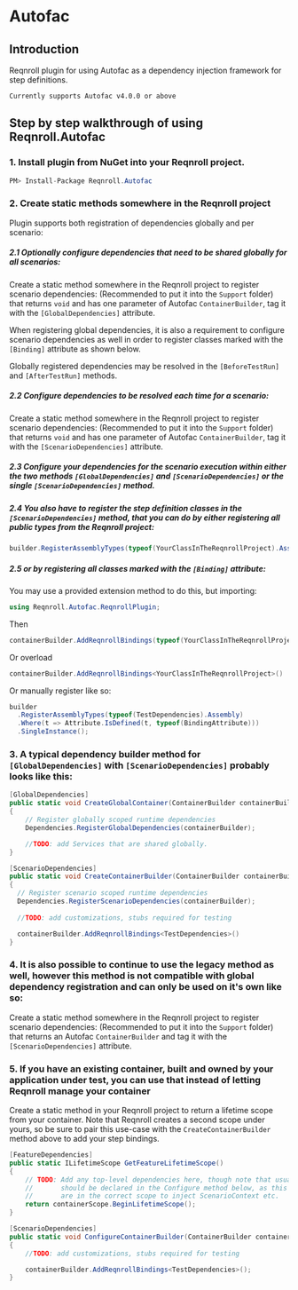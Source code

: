 # Autofac

## Introduction
Reqnroll plugin for using Autofac as a dependency injection framework for step definitions.

```{note}
Currently supports Autofac v4.0.0 or above
```

## Step by step walkthrough of using Reqnroll.Autofac


### 1.  Install plugin from NuGet into your Reqnroll project.

```csharp
PM> Install-Package Reqnroll.Autofac
```
### 2. Create static methods somewhere in the Reqnroll project

  Plugin supports both registration of dependencies globally and per scenario:
  
  ##### 2.1 Optionally configure dependencies that need to be shared globally for all scenarios:
  
  Create a static method somewhere in the Reqnroll project to register scenario dependencies: 
  (Recommended to put it into the `Support` folder) that returns `void` and has one parameter of Autofac `ContainerBuilder`, tag it with the `[GlobalDependencies]` attribute.

  When registering global dependencies, it is also a requirement to configure scenario dependencies as well in order to register classes  marked with the `[Binding]` attribute as shown below.

  Globally registered dependencies may be resolved in the `[BeforeTestRun]` and `[AfterTestRun]` methods.
    
  ##### 2.2 Configure dependencies to be resolved each time for a scenario:
  
  Create a static method somewhere in the Reqnroll project to register scenario dependencies: 
  (Recommended to put it into the `Support` folder) that returns `void` and has one parameter of Autofac `ContainerBuilder`, tag it with the `[ScenarioDependencies]` attribute. 

  ##### 2.3 Configure your dependencies for the scenario execution within either the two methods `[GlobalDependencies]` and `[ScenarioDependencies]` or the single `[ScenarioDependencies]` method. 

  ##### 2.4 You also have to register the step definition classes in the `[ScenarioDependencies]` method, that you can do by either registering all public types from the Reqnroll project:

```csharp
builder.RegisterAssemblyTypes(typeof(YourClassInTheReqnrollProject).Assembly).SingleInstance();
```
  ##### 2.5 or by registering all classes marked with the `[Binding]` attribute:

  You may use a provided extension method to do this, but importing:
```csharp
using Reqnroll.Autofac.ReqnrollPlugin;
```
Then
```csharp
containerBuilder.AddReqnrollBindings(typeof(YourClassInTheReqnrollProject))
```
Or overload
```csharp
containerBuilder.AddReqnrollBindings<YourClassInTheReqnrollProject>()
```

  Or manually register like so:
```csharp
builder
  .RegisterAssemblyTypes(typeof(TestDependencies).Assembly)
  .Where(t => Attribute.IsDefined(t, typeof(BindingAttribute)))
  .SingleInstance();
```
  ### 3. A typical dependency builder method for `[GlobalDependencies]` with `[ScenarioDependencies]` probably looks like this:

```csharp
[GlobalDependencies]
public static void CreateGlobalContainer(ContainerBuilder containerBuilder)
{
    // Register globally scoped runtime dependencies
    Dependencies.RegisterGlobalDependencies(containerBuilder);

    //TODO: add Services that are shared globally.
}

[ScenarioDependencies]
public static void CreateContainerBuilder(ContainerBuilder containerBuilder)
{
  // Register scenario scoped runtime dependencies
  Dependencies.RegisterScenarioDependencies(containerBuilder);
  
  //TODO: add customizations, stubs required for testing

  containerBuilder.AddReqnrollBindings<TestDependencies>()
}
```

  ### 4. It is also possible to continue to use the legacy method as well, however this method is __not__ compatible with global dependency registration and can only be used on it's own like so:
  Create a static method somewhere in the Reqnroll project to register scenario dependencies: 
  (Recommended to put it into the `Support` folder) that returns an Autofac `ContainerBuilder` and tag it with the `[ScenarioDependencies]` attribute. 


  ### 5. If you have an existing container, built and owned by your application under test, you can use that instead of letting Reqnroll manage your container
  Create a static method in your Reqnroll project to return a lifetime scope from your container. Note that Reqnroll creates a second scope under yours, 
  so be sure to pair this use-case with the `CreateContainerBuilder` method above to add your step bindings.

```csharp
[FeatureDependencies]
public static ILifetimeScope GetFeatureLifetimeScope()
{
    // TODO: Add any top-level dependencies here, though note that usually step bindings
	//       should be declared in the Configure method below, as this will ensure they
	//       are in the correct scope to inject ScenarioContext etc.
    return containerScope.BeginLifetimeScope();
}

[ScenarioDependencies]
public static void ConfigureContainerBuilder(ContainerBuilder containerBuilder)
{
    //TODO: add customizations, stubs required for testing

    containerBuilder.AddReqnrollBindings<TestDependencies>();
}
```

